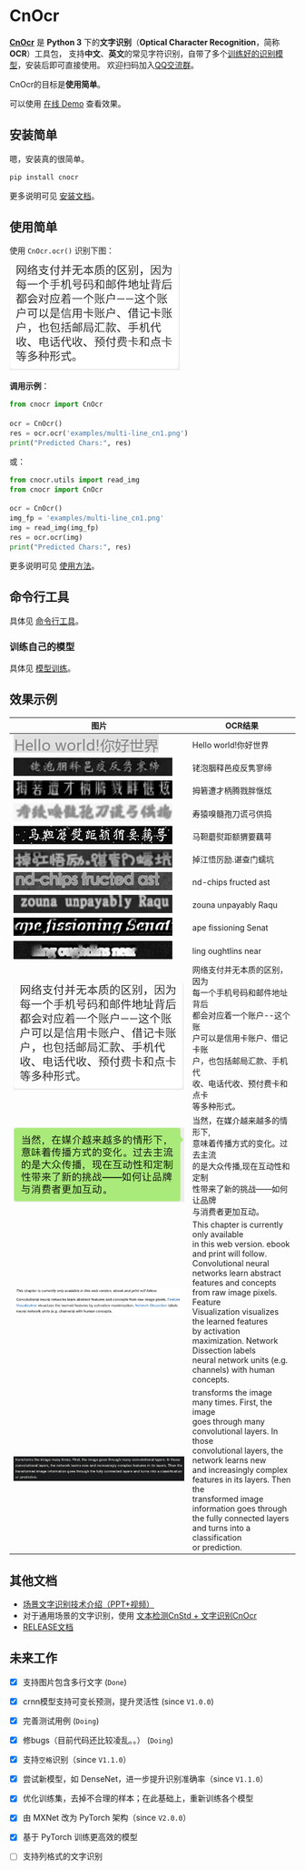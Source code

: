 # CnOcr

**[CnOcr](https://github.com/breezedeus/cnocr)** 是 **Python 3** 下的**文字识别**（**Optical Character Recognition**，简称**OCR**）工具包，
支持**中文**、**英文**的常见字符识别，自带了多个[训练好的识别模型](models.md)，安装后即可直接使用。
欢迎扫码加入[QQ交流群](contact.md)。

CnOcr的目标是**使用简单**。

可以使用 [在线 Demo](demo.md) 查看效果。


## 安装简单

嗯，安装真的很简单。

```bash
pip install cnocr
```

更多说明可见 [安装文档](install.md)。

## 使用简单

使用 `CnOcr.ocr()` 识别下图：

![多行文字图片](examples/multi-line_cn1.png)

**调用示例**：

```python
from cnocr import CnOcr

ocr = CnOcr()
res = ocr.ocr('examples/multi-line_cn1.png')
print("Predicted Chars:", res)
```

或：
```python
from cnocr.utils import read_img
from cnocr import CnOcr

ocr = CnOcr()
img_fp = 'examples/multi-line_cn1.png'
img = read_img(img_fp)
res = ocr.ocr(img)
print("Predicted Chars:", res)
```

更多说明可见 [使用方法](usage.md)。


## 命令行工具

具体见 [命令行工具](command.md)。

### 训练自己的模型

具体见 [模型训练](train.md)。

## 效果示例

| 图片                                                         | OCR结果                                                      |
| ------------------------------------------------------------ | ------------------------------------------------------------ |
| ![examples/helloworld.jpg](./examples/helloworld.jpg)        | Hello world!你好世界                                         |
| ![examples/chn-00199989.jpg](./examples/chn-00199989.jpg)    | 铑泡胭释邑疫反隽寥缔                                         |
| ![examples/chn-00199980.jpg](./examples/chn-00199980.jpg)    | 拇箬遭才柄腾戮胖惬炫                                         |
| ![examples/chn-00199984.jpg](./examples/chn-00199984.jpg)    | 寿猿嗅髓孢刀谎弓供捣                                         |
| ![examples/chn-00199985.jpg](./examples/chn-00199985.jpg)    | 马靼蘑熨距额猬要藕萼                                         |
| ![examples/chn-00199981.jpg](./examples/chn-00199981.jpg)    | 掉江悟厉励.谌查门蠕坑                                        |
| ![examples/00199975.jpg](./examples/00199975.jpg)            | nd-chips fructed ast                                         |
| ![examples/00199978.jpg](./examples/00199978.jpg)            | zouna unpayably Raqu                                         |
| ![examples/00199979.jpg](./examples/00199979.jpg)            | ape fissioning Senat                                         |
| ![examples/00199971.jpg](./examples/00199971.jpg)            | ling oughtlins near                                          |
| ![examples/multi-line_cn1.png](./examples/multi-line_cn1.png) | 网络支付并无本质的区别，因为<br />每一个手机号码和邮件地址背后<br />都会对应着一个账户--这个账<br />户可以是信用卡账户、借记卡账<br />户，也包括邮局汇款、手机代<br />收、电话代收、预付费卡和点卡<br />等多种形式。 |
| ![examples/multi-line_cn2.png](./examples/multi-line_cn2.png) | 当然，在媒介越来越多的情形下,<br />意味着传播方式的变化。过去主流<br />的是大众传播,现在互动性和定制<br />性带来了新的挑战——如何让品牌<br />与消费者更加互动。 |
| ![examples/multi-line_en_white.png](./examples/multi-line_en_white.png) | This chapter is currently only available <br />in this web version. ebook and print will follow.<br />Convolutional neural networks learn abstract <br />features and concepts from raw image pixels. Feature<br />Visualization visualizes the learned features <br />by activation maximization. Network Dissection labels<br />neural network units (e.g. channels) with human concepts. |
| ![examples/multi-line_en_black.png](./examples/multi-line_en_black.png) | transforms the image many times. First, the image <br />goes through many convolutional layers. In those<br />convolutional layers, the network learns new <br />and increasingly complex features in its layers. Then the <br />transformed image information goes through <br />the fully connected layers and turns into a classification<br />or prediction. |


## 其他文档

* [场景文字识别技术介绍（PPT+视频）](std_ocr.md)
* 对于通用场景的文字识别，使用 [文本检测CnStd + 文字识别CnOcr](cnstd_cnocr.md)
* [RELEASE文档](RELEASE.md)


## 未来工作

* [x] 支持图片包含多行文字 (`Done`)
* [x] crnn模型支持可变长预测，提升灵活性 (since `V1.0.0`)
* [x] 完善测试用例 (`Doing`)
* [x] 修bugs（目前代码还比较凌乱。。） (`Doing`)
* [x] 支持`空格`识别（since `V1.1.0`）
* [x] 尝试新模型，如 DenseNet，进一步提升识别准确率（since `V1.1.0`）
* [x] 优化训练集，去掉不合理的样本；在此基础上，重新训练各个模型
* [x] 由 MXNet 改为 PyTorch 架构（since `V2.0.0`）
* [x] 基于 PyTorch 训练更高效的模型
* [ ] 支持列格式的文字识别

